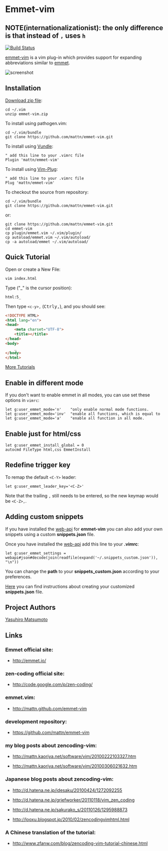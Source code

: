 # Emmet-vim

## NOTE(internationalizationist): the only difference is that instead of `,` uses `h`

[![Build Status](https://travis-ci.org/mattn/emmet-vim.svg?branch=master)](https://travis-ci.org/mattn/emmet-vim)

[emmet-vim](http://mattn.github.com/emmet-vim) is a vim plug-in
which provides support for expanding abbreviations similar to
[emmet](http://emmet.io/).

![screenshot](https://raw.githubusercontent.com/mattn/emmet-vim/master/doc/screenshot.gif)

## Installation

[Download zip file](http://www.vim.org/scripts/script.php?script_id=2981):

    cd ~/.vim
    unzip emmet-vim.zip

To install using pathogen.vim:

    cd ~/.vim/bundle
    git clone https://github.com/mattn/emmet-vim.git

To install using [Vundle](https://github.com/gmarik/vundle):

    " add this line to your .vimrc file
    Plugin 'mattn/emmet-vim'

To install using [Vim-Plug](https://github.com/junegunn/vim-plug):

    " add this line to your .vimrc file
    Plug 'mattn/emmet-vim'

To checkout the source from repository:

    cd ~/.vim/bundle
    git clone https://github.com/mattn/emmet-vim.git

or:

    git clone https://github.com/mattn/emmet-vim.git
    cd emmet-vim
    cp plugin/emmet.vim ~/.vim/plugin/
    cp autoload/emmet.vim ~/.vim/autoload/
    cp -a autoload/emmet ~/.vim/autoload/


## Quick Tutorial

Open or create a New File:

    vim index.html

Type ("\_" is the cursor position):

    html:5_

Then type `<c-y>,` (<kbd>Ctrl</kbd><kbd>y</kbd><kbd>,</kbd>), and you should see:

```html
<!DOCTYPE HTML>
<html lang="en">
<head>
	<meta charset="UTF-8">
	<title></title>
</head>
<body>
	_
</body>
</html>
```

[More Tutorials](https://raw.githubusercontent.com/mattn/emmet-vim/master/TUTORIAL)


## Enable in different mode

If you don't want to enable emmet in all modes,
you can use set these options in `vimrc`:

```vim
let g:user_emmet_mode='n'    "only enable normal mode functions.
let g:user_emmet_mode='inv'  "enable all functions, which is equal to
let g:user_emmet_mode='a'    "enable all function in all mode.
```

## Enable just for html/css

```vim
let g:user_emmet_install_global = 0
autocmd FileType html,css EmmetInstall
```

## Redefine trigger key
To remap the default `<C-Y>` leader:

```vim
let g:user_emmet_leader_key='<C-Z>'
```

Note that the trailing `,` still needs to be entered, so the new keymap would be `<C-Z>,`.

## Adding custom snippets
If you have installed the [web-api](https://github.com/mattn/webapi-vim) for **emmet-vim** you can also add your own snippets using a custom **snippets.json** file.

Once you have installed the [web-api](https://github.com/mattn/webapi-vim) add this line to your **.vimrc**:
```
let g:user_emmet_settings = webapi#json#decode(join(readfile(expand('~/.snippets_custom.json')), "\n"))
```
You can change the **path** to your **snippets_custom.json** according to your preferences.

[Here](http://docs.emmet.io/customization/snippets/) you can find instructions about creating your customized **snippets.json** file.

## Project Authors

[Yasuhiro Matsumoto](http://mattn.kaoriya.net/)

## Links

### Emmet official site:

* <http://emmet.io/>

### zen-coding official site:

* <http://code.google.com/p/zen-coding/>

### emmet.vim:

* <http://mattn.github.com/emmet-vim>

### development repository:

* <https://github.com/mattn/emmet-vim>

### my blog posts about zencoding-vim:

* <http://mattn.kaoriya.net/software/vim/20100222103327.htm>

* <http://mattn.kaoriya.net/software/vim/20100306021632.htm>

### Japanese blog posts about zencoding-vim:

* <http://d.hatena.ne.jp/idesaku/20100424/1272092255>

* <http://d.hatena.ne.jp/griefworker/20110118/vim_zen_coding>

* <http://d.hatena.ne.jp/sakurako_s/20110126/1295988873>

* <http://looxu.blogspot.jp/2010/02/zencodingvimhtml.html>

### A Chinese translation of the tutorial:

* <http://www.zfanw.com/blog/zencoding-vim-tutorial-chinese.html>


